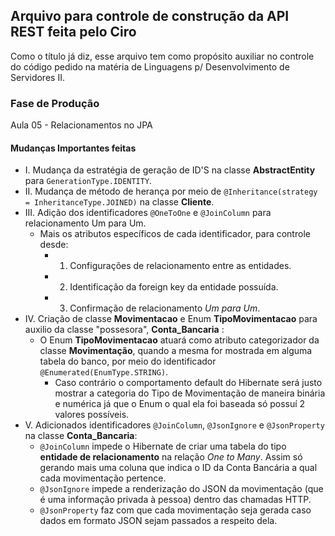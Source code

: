 ## Arquivo para controle de construção da API REST feita pelo Ciro
Como o título já diz, esse arquivo tem como propósito auxiliar no controle do
código pedido na matéria de Linguagens p/ Desenvolvimento de Servidores II.

### Fase de Produção
Aula 05 - Relacionamentos no JPA

#### Mudanças Importantes feitas
- I. Mudança da estratégia de geração de ID'S na classe **AbstractEntity** para
  `GenerationType.IDENTITY`.
- II. Mudança de método de herança por meio de 
  `@Inheritance(strategy = InheritanceType.JOINED)` na classe **Cliente**.
- III. Adição dos identificadores `@OneToOne` e `@JoinColumn` para relacionamento Um para Um.
    - Mais os atributos específicos de cada identificador, para controle desde:
      - 1. Configurações de relacionamento entre as entidades.
      - 2. Identificação da foreign key da entidade possuída.
      - 3. Confirmação de relacionamento *Um para Um*.
- IV. Criação de classe **Movimentacao** e Enum **TipoMovimentacao** para auxilio da classe
"possesora", **Conta_Bancaria** :
  - O Enum **TipoMovimentacao** atuará como atributo categorizador da classe **Movimentação**,
    quando a mesma for mostrada em alguma tabela do banco, por meio do identificador
       `@Enumerated(EnumType.STRING)`.
       - Caso contrário o comportamento default do Hibernate será justo mostrar a categoria do Tipo de
        Movimentação de maneira binária e numérica já que o Enum o qual ela foi baseada só possuí 2 valores 
        possíveis.
- V. Adicionados identificadores `@JoinColumn`, `@JsonIgnore` e `@JsonProperty` na classe 
**Conta_Bancaria**:
  - `@JoinColumn` impede  o Hibernate de criar uma tabela do tipo **entidade de relacionamento** na
    relação *One to Many*. Assim só gerando mais uma coluna que indica o ID da Conta Bancária a
    qual cada movimentação pertence.
  - `@JsonIgnore` impede a renderização do JSON da movimentação (que é uma informação privada à pessoa)
  dentro das chamadas HTTP.
  - `@JsonProperty` faz com que cada movimentação seja gerada caso dados em formato JSON sejam
    passados a respeito dela.